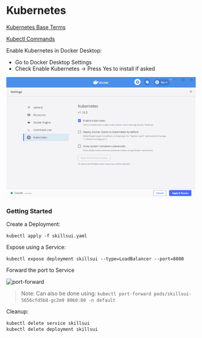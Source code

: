 # Kubernetes

[Kubernetes Base Terms](https://docs.bytemark.co.uk/article/kubernetes-terminology-glossary/)

[Kubectl Commands](https://kubernetes.io/docs/reference/generated/kubectl/kubectl-commands)

Enable Kubernetes in Docker Desktop:

- Go to Docker Desktop Settings
- Check Enable Kubernetes -> Press Yes to install if asked

![Kubernetes](_images/kubernetes.png)

### Getting Started

Create a Deployment:

```
kubectl apply -f skillsui.yaml
```

Expose using a Service:

```
kubectl expose deployment skillsui --type=LoadBalancer --port=8080
```

Forward the port to Service

![port-forward](_images/port-forward.png)

> Note: Can also be done using: `kubectl port-forward pods/skillsui-5656cfd5b8-gc2m9 8060:80 -n default`

Cleanup:

```
kubectl delete service skillsui
kubectl delete deployment skillsui
```
